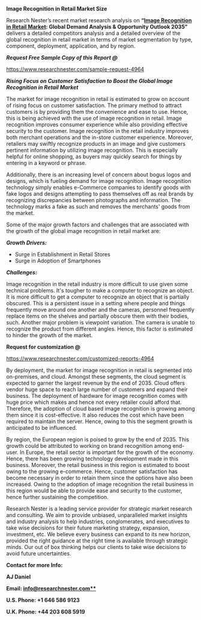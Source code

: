 ﻿**Image Recognition in Retail Market Size** 

Research Nester’s recent market research analysis on **“[Image Recognition in Retail Market](https://www.researchnester.com/reports/image-recognition-in-retail-market/4964): Global Demand Analysis & Opportunity Outlook 2035”** delivers a detailed competitors analysis and a detailed overview of the global recognition in retail market in terms of market segmentation by type, component, deployment, application, and by region. 

***Request Free Sample Copy of this Report @***

<https://www.researchnester.com/sample-request-4964> 

***Rising Focus on Customer Satisfaction to Boost the Global Image Recognition in Retail Market*** 

The market for image recognition in retail is estimated to grow on account of rising focus on customer satisfaction. The primary method to attract customers is by providing them the convenience and ease to use. Hence, this is being achieved with the use of image recognition in retail. Image recognition improves consumer experience while also providing effective security to the customer. Image recognition in the retail industry improves both merchant operations and the in-store customer experience. Moreover, retailers may swiftly recognize products in an image and give customers pertinent information by utilizing image recognition. This is especially helpful for online shopping, as buyers may quickly search for things by entering in a keyword or phrase.

Additionally, there is an increasing level of concern about bogus logos and designs, which is fueling demand for image recognition. Image recognition technology simply enables e-Commerce companies to identify goods with fake logos and designs attempting to pass themselves off as real brands by recognizing discrepancies between photographs and information. The technology marks a fake as such and removes the merchants' goods from the market. 

Some of the major growth factors and challenges that are associated with the growth of the global image recognition in retail market are:

***Growth Drivers:***

- Surge in Establishment in Retail Stores 
- Surge in Adoption of Smartphones 

***Challenges:***

Image recognition in the retail industry is more difficult to use given some technical problems. It's tougher to make a computer to recognize an object. It is more difficult to get a computer to recognize an object that is partially obscured. This is a persistent issue in a setting where people and things frequently move around one another and the cameras, personnel frequently replace items on the shelves and partially obscure them with their bodies, such. Another major problem is viewpoint variation. The camera is unable to recognize the product from different angles. Hence, this factor is estimated to hinder the growth of the market. 

**Request for customization @**

<https://www.researchnester.com/customized-reports-4964> 

By deployment, the market for image recognition in retail is segmented into on-premises, and cloud. Amongst these segments, the cloud segment is expected to garner the largest revenue by the end of 2035. Cloud offers vendor huge space to reach large number of customers and expand their business. The deployment of hardware for image recognition comes with huge price which makes and hence not every retailer could afford that. Therefore, the adoption of cloud based image recognition is growing among them since it is cost-effective. It also reduces the cost which have been required to maintain the server. Hence, owing to this the segment growth is anticipated to be influenced. 

By region, the European region is poised to grow by the end of 2035. This growth could be attributed to working on brand recognition among end-user. In Europe, the retail sector is important for the growth of the economy. Hence, there has been growing technology development made in this business. Moreover, the retail business in this region is estimated to boost owing to the growing e-commerce. Hence, customer satisfaction has become necessary in order to retain them since the options have also been increased. Owing to the adoption of image recognition the retail business in this region would be able to provide ease and security to the customer, hence further sustaining the competition. 

Research Nester is a leading service provider for strategic market research and consulting. We aim to provide unbiased, unparalleled market insights and industry analysis to help industries, conglomerates, and executives to take wise decisions for their future marketing strategy, expansion, investment, etc. We believe every business can expand to its new horizon, provided the right guidance at the right time is available through strategic minds. Our out of box thinking helps our clients to take wise decisions to avoid future uncertainties.

**Contact for more Info:**

**AJ Daniel**

**Email: [info@researchnester.com**](mailto:info@researchnester.com)**

**U.S. Phone: +1 646 586 9123** 

**U.K. Phone: +44 203 608 5919**
